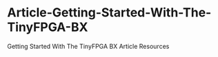 # Article-Getting-Started-With-The-TinyFPGA-BX
Getting Started With The TinyFPGA BX Article Resources
